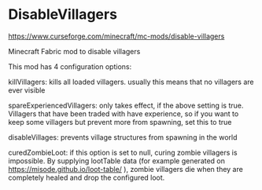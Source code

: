 # DisableVillagers
https://www.curseforge.com/minecraft/mc-mods/disable-villagers

Minecraft Fabric mod to disable villagers

This mod has 4 configuration options:

killVillagers: kills all loaded villagers. usually this means that no villagers are ever visible

spareExperiencedVillagers: only takes effect, if the above setting is true. Villagers that have been traded with have experience, so if you want to keep some villagers but prevent more from spawning, set this to true

disableVillages: prevents village structures from spawning in the world

curedZombieLoot: if this option is set to null, curing zombie villagers is impossible.
By supplying lootTable data (for example generated on https://misode.github.io/loot-table/ ), zombie villagers die when they are completely healed and drop the configured loot.

